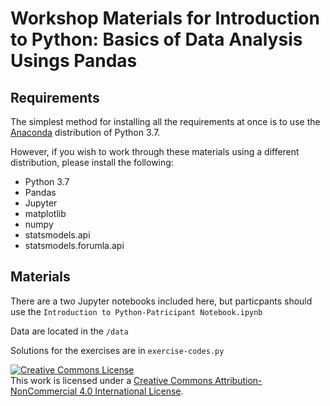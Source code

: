 # Workshop Materials for Introduction to Python: Basics of Data Analysis Usings Pandas

## Requirements
The simplest method for installing all the requirements at once is to use the [Anaconda](https://www.anaconda.com/) distribution of Python 3.7. 

However, if you wish to work through these materials using a different distribution, please install the following:

* Python 3.7
* Pandas
* Jupyter
* matplotlib
* numpy
* statsmodels.api
* statsmodels.forumla.api

## Materials
There are a two Jupyter notebooks included here, but particpants should use the `Introduction to Python-Patricipant Notebook.ipynb`

Data are located in the `/data`

Solutions for the exercises are in `exercise-codes.py`

<a rel="license" href="http://creativecommons.org/licenses/by-nc/4.0/"><img alt="Creative Commons License" style="border-width:0" src="https://i.creativecommons.org/l/by-nc/4.0/88x31.png" /></a><br />This work is licensed under a <a rel="license" href="http://creativecommons.org/licenses/by-nc/4.0/">Creative Commons Attribution-NonCommercial 4.0 International License</a>.
